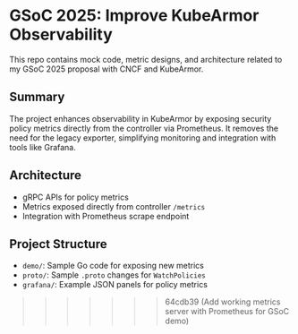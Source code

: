 # GSoC 2025: Improve KubeArmor Observability

This repo contains mock code, metric designs, and architecture related to my GSoC 2025 proposal with CNCF and KubeArmor.

## Summary
The project enhances observability in KubeArmor by exposing security policy metrics directly from the controller via Prometheus. It removes the need for the legacy exporter, simplifying monitoring and integration with tools like Grafana.

## Architecture

- gRPC APIs for policy metrics
- Metrics exposed directly from controller `/metrics`
- Integration with Prometheus scrape endpoint

## Project Structure

- `demo/`: Sample Go code for exposing new metrics
- `proto/`: Sample `.proto` changes for `WatchPolicies`
- `grafana/`: Example JSON panels for policy metrics
>>>>>>> 64cdb39 (Add working metrics server with Prometheus for GSoC demo)
